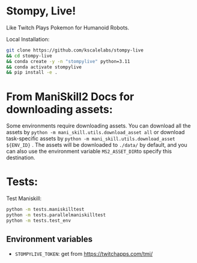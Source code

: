# Stompy, Live!

Like Twitch Plays Pokemon for Humanoid Robots.

Local Installation:
```bash
git clone https://github.com/kscalelabs/stompy-live
&& cd stompy-live
&& conda create -y -n "stompylive" python=3.11
&& conda activate stompylive
&& pip install -e .
```
# From ManiSkill2 Docs for downloading assets:
Some environments require downloading assets. You can download all the assets by  ` python -m mani_skill.utils.download_asset all ` or download task-specific assets by ` python -m mani_skill.utils.download_asset ${ENV_ID} ` . The assets will be downloaded to ` ./data/ ` by default, and you can also use the environment variable ` MS2_ASSET_DIR `to specify this destination.

# Tests:

Test Maniskill:
```bash
python -m tests.maniskilltest
python -m tests.parallelmaniskilltest
python -m tests.test_env
```

## Environment variables

- `STOMPYLIVE_TOKEN`: get from https://twitchapps.com/tmi/
